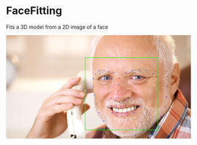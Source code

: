 # FaceFitting
Fits a 3D model from a 2D image of a face

![picture](results/landmarks.png?raw=true "Title")